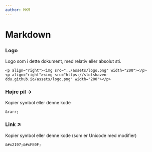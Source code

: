 ```yaml
---
author: MKM
---
```

# Markdown

### Logo
Logo som i dette dokument, med relativ eller absolut sti.
```
<p align="right"><img src="../assets/logo.png" width="200"></p>
<p align="right"><img src="https://slotshaven-ddu.github.io/assets/logo.png" width="200"></p>
```

### Højre pil &rarr;
Kopier symbol eller denne kode
```
&rarr;
```

### Link ↗️
Kopier symbol eller denne kode (som er Unicode med modifier)
```
&#x2197;&#xFE0F;
```
